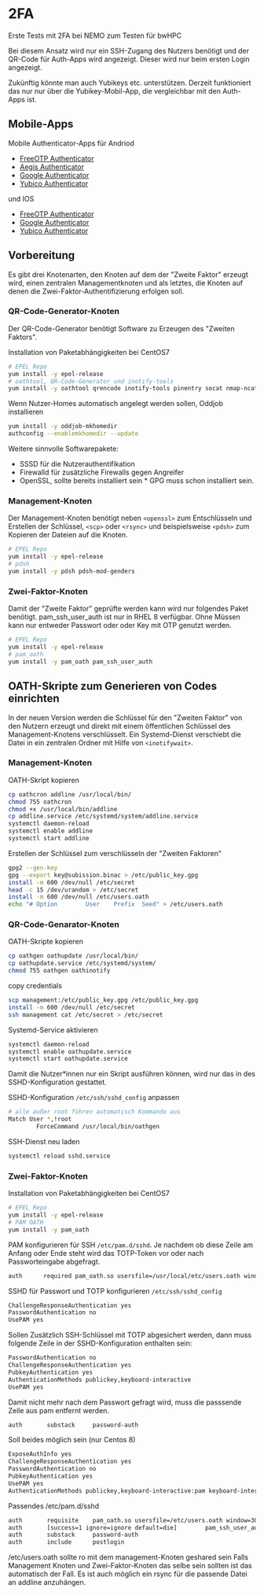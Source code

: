 # 2FA
Erste Tests mit 2FA bei NEMO zum Testen für bwHPC

Bei diesem Ansatz wird nur ein SSH-Zugang des Nutzers benötigt und der QR-Code für Auth-Apps wird angezeigt. Dieser wird nur beim ersten Login angezeigt.

Zukünftig könnte man auch Yubikeys etc. unterstützen. Derzeit funktioniert das nur nur über die Yubikey-Mobil-App, die vergleichbar mit den Auth-Apps ist.

## Mobile-Apps

Mobile Authenticator-Apps für Andriod

* [FreeOTP Authenticator](market://details?id=org.fedorahosted.freeotp)
* [Aegis Authenticator ](market://details?id=com.beemdevelopment.aegis)
* [Google Authenticator](https://play.google.com/store/apps/details?id=com.google.android.apps.authenticator2)
* [Yubico Authenticator](market://details?id=com.yubico.yubioath)

und IOS

* [FreeOTP Authenticator](https://apps.apple.com/us/app/freeotp-authenticator/id872559395)
* [Google Authenticator](https://apps.apple.com/us/app/google-authenticator/id388497605)
* [Yubico Authenticator](https://apps.apple.com/us/app/yubico-authenticator/id1476679808)

## Vorbereitung

Es gibt drei Knotenarten, den Knoten auf dem der "Zweite Faktor" erzeugt wird, einen zentralen Managementknoten und als letztes, die Knoten auf denen die Zwei-Faktor-Authentifizierung erfolgen soll.

### QR-Code-Generator-Knoten

Der QR-Code-Generator benötigt Software zu Erzeugen des "Zweiten Faktors".

Installation von Paketabhängigkeiten bei CentOS7
```bash
# EPEL Repo
yum install -y epel-release
# oathtool, QR-Code-Generator und inotify-tools
yum install -y oathtool qrencode inotify-tools pinentry socat nmap-ncat
```

Wenn Nutzer-Homes automatisch angelegt werden sollen, Oddjob installieren
```bash
yum install -y oddjob-mkhomedir
authconfig --enablemkhomedir --update
```

Weitere sinnvolle Softwarepakete:
* SSSD für die Nutzerauthentifikation
* Firewalld für zusätzliche Firewalls gegen Angreifer
* OpenSSL, sollte bereits installiert sein
* GPG muss schon installiert sein.

### Management-Knoten

Der Management-Knoten benötigt neben `<openssl>` zum Entschlüsseln und Erstellen der Schlüssel, `<scp>` oder `<rsync>` und beispielsweise `<pdsh>` zum Kopieren der Dateien auf die Knoten.

```bash
# EPEL Repo
yum install -y epel-release
# pdsh
yum install -y pdsh pdsh-mod-genders
```

### Zwei-Faktor-Knoten

Damit der "Zweite Faktor" geprüfte werden kann wird nur folgendes Paket benötigt.
pam_ssh_user_auth ist nur in RHEL 8 verfügbar. Ohne Müssen kann nur entweder Passwort oder oder Key mit OTP genutzt werden.
```bash
# EPEL Repo
yum install -y epel-release
# pam_oath
yum install -y pam_oath pam_ssh_user_auth
```

## OATH-Skripte zum Generieren von Codes einrichten

In der neuen Version werden die Schlüssel für den "Zweiten Faktor" von den Nutzern erzeugt und direkt mit einem öffentlichen Schlüssel des Management-Knotens verschlüsselt. Ein Systemd-Dienst verschiebt die Datei in ein zentralen Ordner mit Hilfe von `<inotifywait>`.

### Management-Knoten

OATH-Skript kopieren
```bash
cp oathcron addline /usr/local/bin/
chmod 755 oathcron
chmod +x /usr/local/bin/addline
cp addline.service /etc/systemd/system/addline.service
systemctl daemon-reload
systemctl enable addline
systemctl start addline
```

Erstellen der Schlüssel zum verschlüsseln der "Zweiten Faktoren"
```bash
gpg2 --gen-key
gpg --export key@subission.binac > /etc/public_key.gpg
install -m 600 /dev/null /etc/secret
head -c 15 /dev/urandom > /etc/secret
install -m 600 /dev/null /etc/users.oath
echo "# Option        User    Prefix  Seed" > /etc/users.oath
```

### QR-Code-Genarator-Knoten

OATH-Skripte kopieren
```bash
cp oathgen oathupdate /usr/local/bin/
cp oathupdate.service /etc/systemd/system/
chmod 755 oathgen oathinotify
```

copy credentials
```bash
scp management:/etc/public_key.gpg /etc/public_key.gpg
install -m 600 /dev/null /etc/secret
ssh management cat /etc/secret > /etc/secret
```

Systemd-Service aktivieren
```bash
systemctl daemon-reload
systemctl enable oathupdate.service
systemctl start oathupdate.service
```

Damit die Nutzer*innen nur ein Skript ausführen können, wird nur das in des SSHD-Konfiguration gestattet.

SSHD-Konfiguration `/etc/ssh/sshd_config` anpassen
```bash
# alle außer root führen automatisch Kommando aus
Match User *,!root
        ForceCommand /usr/local/bin/oathgen
```

 SSH-Dienst neu laden
 ```bash
 systemctl reload sshd.service
```

### Zwei-Faktor-Knoten

Installation von Paketabhängigkeiten bei CentOS7
```bash
# EPEL Repo
yum install -y epel-release
# PAM OATH
yum install -y pam_oath
```

PAM konfigurieren für SSH `/etc/pam.d/sshd`. Je nachdem ob diese Zeile am Anfang oder Ende steht wird das TOTP-Token vor oder nach Passworteingabe abgefragt.
```bash
auth	  required pam_oath.so usersfile=/usr/local/etc/users.oath window=30 digits=6
```

SSHD für Passwort und TOTP konfigurieren `/etc/ssh/sshd_config`
```bash
ChallengeResponseAuthentication yes
PasswordAuthentication no
UsePAM yes
```

Sollen Zusätzlich SSH-Schlüssel mit TOTP abgesichert werden, dann muss folgende Zeile in der SSHD-Konfiguration enthalten sein:
```bash
PasswordAuthentication no
ChallengeResponseAuthentication yes
PubkeyAuthentication yes
AuthenticationMethods publickey,keyboard-interactive
UsePAM yes
```
Damit nicht mehr nach dem Passwort gefragt wird, muss die passsende Zeile aus pam entfernt werden.
```bash
auth       substack     password-auth
```

Soll beides möglich sein (nur Centos 8)
```bash
ExposeAuthInfo yes
ChallengeResponseAuthentication yes
PasswordAuthentication no
PubkeyAuthentication yes
UsePAM yes
AuthenticationMethods publickey,keyboard-interactive:pam keyboard-interactive:pam
```
Passendes /etc/pam.d/sshd
```bash
auth       requisite    pam_oath.so usersfile=/etc/users.oath window=30 digits=6
auth       [success=1 ignore=ignore default=die]        pam_ssh_user_auth.so
auth       substack     password-auth
auth       include      postlogin
```
/etc/users.oath sollte ro mit dem management-Knoten geshared sein
Falls Management Knoten und Zwei-Faktor-Knoten das selbe sein sollten ist das automatisch der Fall.
Es ist auch möglich ein rsync für die passende Datei an addline anzuhängen. 
